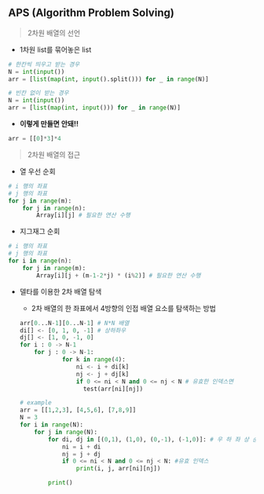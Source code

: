 ## APS (Algorithm Problem Solving)

> 2차원 배열의 선언

* 1차원 list를 묶어놓은 list

```python
# 한칸씩 띄우고 받는 경우
N = int(input())
arr = [list(map(int, input().split())) for _ in range(N)]

# 빈칸 없이 받는 경우
N = int(input())
arr = [list(map(int, input())) for _ in range(N)]
```

* **이렇게 만들면 안돼!!**

```python
arr = [[0]*3]*4
```

> 2차원 배열의 접근

* 열 우선 순회

```python
# i 행의 좌표
# j 행의 좌표
for j in range(m):
    for j in range(n):
        Array[i][j] # 필요한 연산 수행
```

* 지그재그 순회

```python
# i 행의 좌표
# j 행의 좌표
for i in range(n):
    for j in range(m):
        Array[i][j + (m-1-2*j) * (i%2)] # 필요한 연산 수행
```

* 델타를 이용한 2차 배열 탐색

  * 2차 배열의 한 좌표에서 4방향의 인접 배열 요소를 탐색하는 방법

  ```python
  arr[0...N-1][0...N-1] # N*N 배열
  di[] <- [0, 1, 0, -1] # 상하좌우
  dj[] <- [1, 0, -1, 0]
  for i : 0 -> N-1
      for j : 0 -> N-1:
              for k in range(4):
                  ni <- i + di[k]
                  nj <- j + dj[k]
                  if 0 <= ni < N and 0 <= nj < N # 유효한 인덱스면
                  	test(arr[ni][nj])
  ```

  ```python
  # example
  arr = [[1,2,3], [4,5,6], [7,8,9]]
  N = 3
  for i in range(N):
      for j in range(N):
          for di, dj in [(0,1), (1,0), (0,-1), (-1,0)]: # 우 하 좌 상 순서
              ni = i + di
              nj = j + dj
              if 0 <= ni < N and 0 <= nj < N: #유효 인덱스
                  print(i, j, arr[ni][nj])
  
          print()
  ```

  